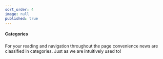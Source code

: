 ```yaml
---
sort_order: 4
image: null
published: true
---
```


#### **Categories**
###

For your reading and navigation throughout the page convenience news are classified in categories. Just as we are intuitively used to!
